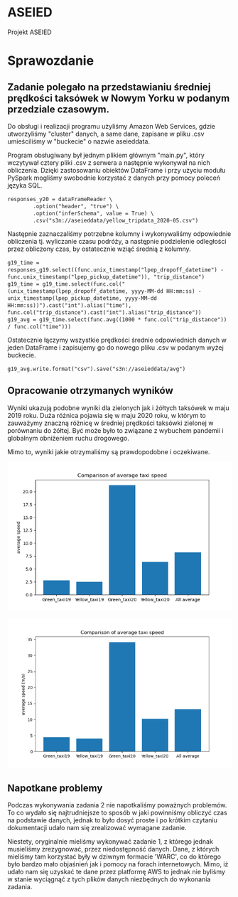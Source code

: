 # ASEIED
Projekt ASEIED


# Sprawozdanie

## Zadanie polegało na przedstawianiu średniej prędkości taksówek w Nowym Yorku w podanym przedziale czasowym.

Do obsługi i realizacji programu użyliśmy Amazon Web Services, gdzie utworzyliśmy "cluster" danych, a same dane, zapisane w pliku .csv umieściliśmy w "buckecie"
o nazwie aseieddata.

Program obsługiwany był jednym plikiem głównym "main.py", który wczytywał cztery pliki .csv z serwera a następnie wykonywał na nich obliczenia.
Dzięki zastosowaniu obiektów DataFrame i przy użyciu modułu PySpark mogliśmy swobodnie korzystać z danych przy pomocy poleceń języka SQL.

````
responses_y20 = dataFrameReader \
        .option("header", "true") \
        .option("inferSchema", value = True) \
        .csv("s3n://aseieddata/yellow_tripdata_2020-05.csv")  
````    

Następnie zaznaczaliśmy potrzebne kolumny i wykonywaliśmy odpowiednie obliczenia tj. wyliczanie czasu podróży, a następnie podzielenie odległości przez obliczony czas, by ostatecznie wziąć średnią z kolumny.

````
g19_time = responses_g19.select((func.unix_timestamp("lpep_dropoff_datetime") - func.unix_timestamp("lpep_pickup_datetime")), "trip_distance")
g19_time = g19_time.select(func.col("(unix_timestamp(lpep_dropoff_datetime, yyyy-MM-dd HH:mm:ss) - unix_timestamp(lpep_pickup_datetime, yyyy-MM-dd HH:mm:ss))").cast("int").alias("time"), func.col("trip_distance").cast("int").alias("trip_distance"))
g19_avg = g19_time.select(func.avg((1000 * func.col("trip_distance")) / func.col("time")))
````

Ostatecznie łączymy wszystkie prędkości średnie odpowiednich danych w jeden DataFrame i zapisujemy go do nowego pliku .csv w podanym wyżej buckecie.

````
g19_avg.write.format("csv").save("s3n://aseieddata/avg")
````

## Opracowanie otrzymanych wyników

Wyniki ukazują podobne wyniki dla zielonych jak i żółtych taksówek w maju 2019 roku.
Duża różnica pojawia się w maju 2020 roku, w którym to zauważymy znaczną różnicę w średniej prędkości taksówki zielonej w porównaniu do żółtej.
Być może było to związane z wybuchem pandemii i globalnym obniżeniem ruchu drogowego.

Mimo to, wyniki jakie otrzymaliśmy są prawdopodobne i oczekiwane.

![Wykres](Graph.png)

![Wykres w m/s](Graph2.png)

## Napotkane problemy

Podczas wykonywania zadania 2 nie napotkaliśmy poważnych problemów. To co wydało się najtrudniejsze to sposób w jaki powinniśmy obliczyć czas na podstawie danych, jednak to było dosyć proste i po krótkim czytaniu dokumentacji udało nam się zrealizować wymagane zadanie.

Niestety, oryginalnie mieliśmy wykonywać zadanie 1, z którego jednak musieliśmy zrezygnować, przez niedostępność danych.
Dane, z których mieliśmy tam korzystać były w dziwnym formacie 'WARC', co do którego było bardzo mało objaśnień jak i pomocy na forach internetowych.
Mimo, iż udało nam się uzyskać te dane przez platformę AWS to jednak nie byliśmy w stanie wyciągnąć z tych plików danych niezbędnych do wykonania zadania.
